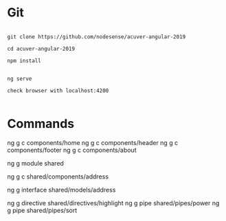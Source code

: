 # Git

```

git clone https://github.com/nodesense/acuver-angular-2019

cd acuver-angular-2019

npm install


ng serve

check browser with localhost:4200


```

# Commands


ng g c components/home
ng g c components/header
ng g c components/footer
ng g c components/about

ng g module shared

ng g c shared/components/address

ng g interface shared/models/address

ng g directive shared/directives/highlight
ng g pipe shared/pipes/power
ng g pipe shared/pipes/sort

